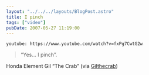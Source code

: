 ```yaml
---
layout: "../../../layouts/BlogPost.astro"
title: I pinch
tags: ["video"]
pubDate: 2007-05-27 11:19:00
---
```


`youtube: https://www.youtube.com/watch?v=fxPg7CwtG2w`

> “Yes… I pinch”.

Honda Element Gil “The Crab” (via [Gilthecrab](http://youtube.com/user/Gilthecrab))
